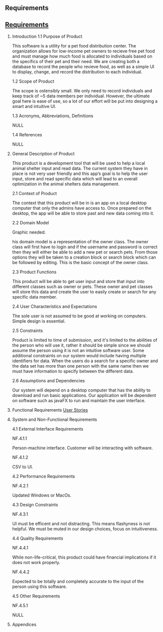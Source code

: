 ## Requirements
## [Requirements](https://diegomorales30.github.io/NullPointersWebsite/requirements)

1. Introduction
    1.1 Purpose of Product

    This software is a utility for a pet food distribution center. The 
    organization allows for low-income pet owners to recieve free pet food 
    and must manage how much food is allocated to individuals based on the 
    specifics of their pet and their need. We are creating both a database 
    to record the people who revieve food, as well as a simple UI to display, 
    change, and record the distribution to each individual.
    
    1.2 Scope of Product

    The scope is ostensibly small. We only need to record individuals and keep track 
    of ~5 data members per individual. However, the ultimate goal here is ease of use, 
    so a lot of our effort will be put into designing a smart and intuitive UI.
    
    1.3 Acronyms, Abbreviations, Definitions

    NULL

    1.4 References

    NULL

2. General Description of Product

    This product is a development tool that will be used to help a local animal shelter input and read data. The current system they have in place is not very user friendly and this app’s goal is to help the user input, store and read specific data which will lead to an overall optimization in the animal shelters data management.

    2.1 Context of Product

    The context that this product will be in is an app on a local desktop computer that only the admins have access to. Once prepared on the desktop, the app will be able to store past and new data coming into it.

    2.2 Domain Model 

    Graphic needed. 

    his domain model is a representation of the owner class. The owner class will first have to login and if the username and password is correct then they will either be able to add a new pet or search pets. From those options they will be taken to a creation block or search block which can be followed by editing. This is the basic concept of the owner class.
    
    2.3 Product Functions

    This product will be able to get user input and store that input into different classes such as owner or pets. These owner and pet classes will store this data and create the user to easily create or search for any specific data member.


    2.4 User Characteristics and Expectations

    The sole user is not assumed to be good at working on computers. Simple design is essential.

    2.5 Constraints

    Product is limited to time of submission, and it's limited to the abilities of the person who will use it, rather it should be simple since we should assume the person using it is not an intuitive software user. Some additional constraints on our system would include having multiple identifiers for data. When the users do a search for a specific owner and the data set has more than one person with the same name then we must have information to specify between the different data.

    2.6 Assumptions and Dependencies

    Our system will depend on a desktop computer that has the ability to download and run basic applications. Our application will be dependent on software such as javaFX to run and maintain the user interface. 

3. Functional Requirements
 [User Stories](https://diegomorales30.github.io/NullPointersWebsite/user)


4. System and Non-Functional Requirements

    4.1 External Interface Requirements 

    NF.4.1.1

    Person-machine interface. Customer will be interacting with software.

    NF.4.1.2

    CSV to UI.

            
    4.2 Performance Requirements

    NF.4.2.1

    Updated Windows or MacOs.


    4.3 Design Constraints

    NF.4.3.1

    UI must be efficent and not distracting. This means flashyness is not helpful. We 
    must be muted in our design choices, focus on intuitiveness. 

    4.4 Quality Requirements

    NF.4.4.1

    While non-life-critical, this product could have financial implications if it 
    does not work properly.

    NF.4.4.2

    Expected to be totally and completely accurate to the input of the person using 
    this software. 


    4.5 Other Requirements

    NF.4.5.1

    NULL
            

5. Appendices